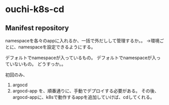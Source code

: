 # ouchi-k8s-cd

## Manifest repository 

namespaceを各々のappに入れるか、一括で外だしして管理するか。。
→環境ごとに、namespaceを設定できるようにする。

デフォルトでnamespaceが入っているもの。
デフォルトでnamespaceが入っていないもの。
どうすっか。。

初回のみ、
1. argocd
2. argocd-app
を、順番通りに、手動でデプロイする必要がある。
その後、argocd-appに、k8sで動作するappを追加していけば、cdしてくれる。

